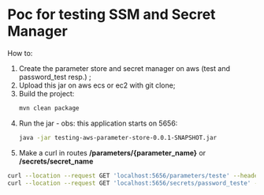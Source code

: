 # Poc for testing SSM and Secret Manager

How to:
1. Create the parameter store and secret manager on aws (test and password_test resp.) ;
1. Upload this jar on aws ecs or ec2 with git clone;
1. Build the project:
    ```sh
    mvn clean package
    ```
1. Run the jar - obs: this application starts on 5656:
    ```sh
    java -jar testing-aws-parameter-store-0.0.1-SNAPSHOT.jar
    ```
1. Make a curl in routes **/parameters/{parameter_name}** or **/secrets/secret_name**
```sh
curl --location --request GET 'localhost:5656/parameters/teste' --header 'Content-Type: application/json'
curl --location --request GET 'localhost:5656/secrets/password_teste' --header 'Content-Type: application/json'